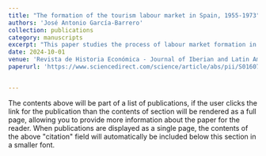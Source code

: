 ```yaml
---
title: "The formation of the tourism labour market in Spain, 1955-1973"
authors: 'José Antonio García-Barrero'
collection: publications
category: manuscripts
excerpt: "This paper studies the process of labour market formation in the tourism industry in Spain. Results show that tourism regions diverged in their capacity to attract local labour, a factor that led to different compositions of the workforce. In the most dynamic regions, circular migration became a key factor as a result of housing shortages, seasonality and labour policy. Tourism agents promoted these flows by different mechanisms such as recruitment at origin and temporary accommodation. Migration benefited growth of firms, natives' upward mobility and migrants' accumulation of capital. However, inequality in the regional labour market and host society increased."
date: 2024-10-01
venue: 'Revista de Historia Económica - Journal of Iberian and Latin American Economic History'
paperurl: 'https://www.sciencedirect.com/science/article/abs/pii/S0160738320302309'


---
```


The contents above will be part of a list of publications, if the user clicks the link for the publication than the contents of section will be rendered as a full page, allowing you to provide more information about the paper for the reader. When publications are displayed as a single page, the contents of the above "citation" field will automatically be included below this section in a smaller font.
